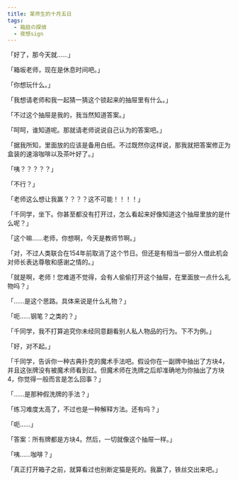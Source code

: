 ```yaml
---
title: 某师生的十月五日
tags:
  - 箱庭の探偵
  - 夜想sign
---
```


「好了，那今天就……」

「箱坂老师，现在是休息时间吧。」

「你想玩什么。」

「我想请老师和我一起猜一猜这个锁起来的抽屉里有什么。」

「不过这个抽屉是我的，我当然知道答案。」

「呵呵，谁知道呢。那就请老师说说自己认为的答案吧。」

「据我所知，里面放的应该是备用白纸。不过既然你这样说，那我就把答案修正为盒装的速溶咖啡以及茶叶好了。」

「咦？？？？？」

「不行？」

「老师这么想让我赢？？？？这不可能！！！！」

「千同学，坐下。你甚至都没有打开过，怎么看起来好像知道这个抽屉里放的是什么呢？」

「这个嘛……老师，你想啊，今天是教师节啊。」

「对，不过人类联合在154年前取消了这个节日。但还是有相当一部分人借此机会对师长表达尊敬和感谢之情的。」

「就是啊，老师！您难道不觉得，会有人偷偷打开这个抽屉，在里面放一点什么礼物吗？」

「……是这个思路。具体来说是什么礼物？」

「呃……钢笔？之类的？」

「千同学，我不打算追究你未经同意翻看别人私人物品的行为。下不为例。」

「好，对不起。」

「千同学，告诉你一种古典扑克的魔术手法吧。假设你在一副牌中抽出了方块4，并且这张牌没有被魔术师看到过。但魔术师在洗牌之后却准确地为你抽出了方块4，你觉得一般而言是怎么回事？」

「……是那种假洗牌的手法？」

「练习难度太高了，不过也是一种解释方法。还有吗？」

「呃……」

「答案：所有牌都是方块4。然后，一切就像这个抽屉一样。」

「咦……咖啡？」

「真正打开箱子之前，就算看过也别断定猫是死的。我赢了，铁丝交出来吧。」


